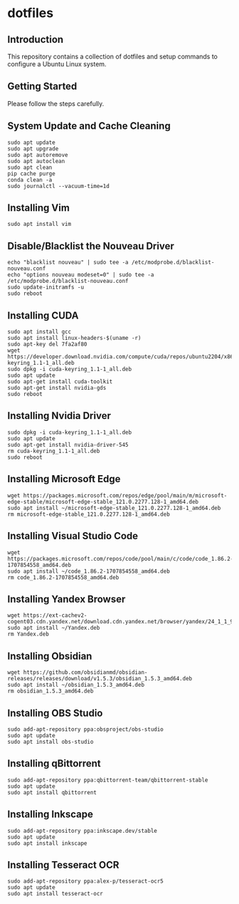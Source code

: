 # dotfiles
## Introduction
This repository contains a collection of dotfiles and setup commands to configure a Ubuntu Linux system.
## Getting Started
Please follow the steps carefully.
## System Update and Cache Cleaning
```
sudo apt update
sudo apt upgrade
sudo apt autoremove
sudo apt autoclean
sudo apt clean
pip cache purge
conda clean -a
sudo journalctl --vacuum-time=1d
```
## Installing Vim
```
sudo apt install vim
```
## Disable/Blacklist the Nouveau Driver
```
echo "blacklist nouveau" | sudo tee -a /etc/modprobe.d/blacklist-nouveau.conf
echo "options nouveau modeset=0" | sudo tee -a /etc/modprobe.d/blacklist-nouveau.conf
sudo update-initramfs -u
sudo reboot
```
## Installing CUDA
```
sudo apt install gcc
sudo apt install linux-headers-$(uname -r)
sudo apt-key del 7fa2af80
wget https://developer.download.nvidia.com/compute/cuda/repos/ubuntu2204/x86_64/cuda-keyring_1.1-1_all.deb
sudo dpkg -i cuda-keyring_1.1-1_all.deb
sudo apt update
sudo apt-get install cuda-toolkit
sudo apt-get install nvidia-gds
sudo reboot
```
## Installing Nvidia Driver
```
sudo dpkg -i cuda-keyring_1.1-1_all.deb
sudo apt update
sudo apt-get install nvidia-driver-545
rm cuda-keyring_1.1-1_all.deb
sudo reboot
```
## Installing Microsoft Edge
```
wget https://packages.microsoft.com/repos/edge/pool/main/m/microsoft-edge-stable/microsoft-edge-stable_121.0.2277.128-1_amd64.deb
sudo apt install ~/microsoft-edge-stable_121.0.2277.128-1_amd64.deb
rm microsoft-edge-stable_121.0.2277.128-1_amd64.deb
```
## Installing Visual Studio Code
```
wget https://packages.microsoft.com/repos/code/pool/main/c/code/code_1.86.2-1707854558_amd64.deb
sudo apt install ~/code_1.86.2-1707854558_amd64.deb
rm code_1.86.2-1707854558_amd64.deb
```
## Installing Yandex Browser
```
wget https://ext-cachev2-cogent03.cdn.yandex.net/download.cdn.yandex.net/browser/yandex/24_1_1_940_54214/Yandex.deb
sudo apt install ~/Yandex.deb
rm Yandex.deb
```
## Installing Obsidian
```
wget https://github.com/obsidianmd/obsidian-releases/releases/download/v1.5.3/obsidian_1.5.3_amd64.deb
sudo apt install ~/obsidian_1.5.3_amd64.deb
rm obsidian_1.5.3_amd64.deb
```
## Installing OBS Studio
```
sudo add-apt-repository ppa:obsproject/obs-studio
sudo apt update
sudo apt install obs-studio
```
## Installing qBittorrent
```
sudo add-apt-repository ppa:qbittorrent-team/qbittorrent-stable
sudo apt update
sudo apt install qbittorrent
```
## Installing Inkscape
```
sudo add-apt-repository ppa:inkscape.dev/stable
sudo apt update
sudo apt install inkscape
```
## Installing Tesseract OCR
```
sudo add-apt-repository ppa:alex-p/tesseract-ocr5
sudo apt update
sudo apt install tesseract-ocr
```
